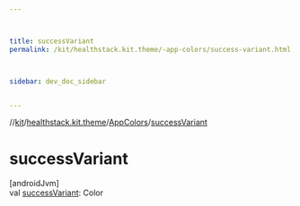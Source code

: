 ```yaml
---



title: successVariant
permalink: /kit/healthstack.kit.theme/-app-colors/success-variant.html



sidebar: dev_doc_sidebar


---
```




//[kit](/kit.html)/[healthstack.kit.theme](../index.html)/[AppColors](index.html)/[successVariant](success-variant.html)



# successVariant



[androidJvm]\
val [successVariant](success-variant.html): Color






